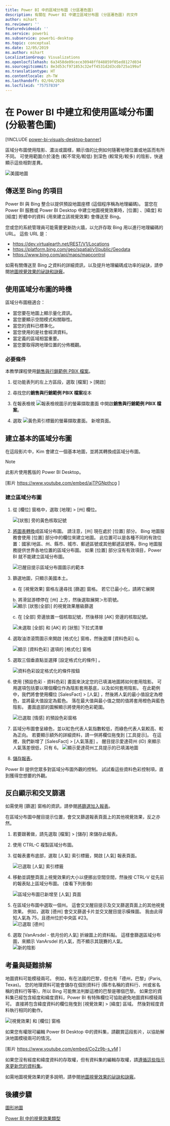 ```yaml
---
title: Power BI 中的區域分布圖 (分區著色圖)
description: 有關在 Power BI 中建立區域分布圖 (分區著色圖) 的文件
author: mihart
ms.reviewer: ''
featuredvideoid: ''
ms.service: powerbi
ms.subservice: powerbi-desktop
ms.topic: conceptual
ms.date: 12/05/2019
ms.author: mihart
LocalizationGroup: Visualizations
ms.openlocfilehash: 6a3458de09cece30948ff848859f05ed8127d034
ms.sourcegitcommit: 8e3d53cf971853c32eff4531d2d3cdb725a199af
ms.translationtype: HT
ms.contentlocale: zh-TW
ms.lasthandoff: 02/04/2020
ms.locfileid: "75757839"
---
```

# <a name="create-and-use-filled-maps-choropleth-maps-in-power-bi"></a>在 Power BI 中建立和使用區域分布圖 (分級著色圖)

[!INCLUDE [power-bi-visuals-desktop-banner](../includes/power-bi-visuals-desktop-banner.md)]

區域分布圖使用陰影、濃淡或圖樣，顯示值的比例如何隨著地理位置或地區而有所不同。  可使用範圍介於淺色 (較不常見/較低) 到深色 (較常見/較多) 的陰影，快速顯示這些相對差異。    

![美國地圖](media/power-bi-visualization-filled-maps-choropleths/large-map.png)

## <a name="what-is-sent-to-bing"></a>傳送至 Bing 的項目
Power BI 與 Bing 整合以提供預設地圖座標 (這個程序稱為地理編碼)。 當您在 Power BI 服務或 Power BI Desktop 中建立地圖視覺效果時，[位置]  、[緯度]  和 [經度]  貯體中的資料 (用來建立該視覺效果) 會傳送至 Bing。

您或您的系統管理員可能需要更新防火牆，以允許存取 Bing 用以進行地理編碼的 URL。  這些 URL 是：
- https://dev.virtualearth.net/REST/V1/Locations    
- https://platform.bing.com/geo/spatial/v1/public/Geodata    
- https://www.bing.com/api/maps/mapcontrol

如需有關傳送至 Bing 之資料的詳細資訊，以及提升地理編碼成功率的祕訣，請參閱[地圖視覺效果的祕訣和訣竅](power-bi-map-tips-and-tricks.md)。

## <a name="when-to-use-a-filled-map"></a>使用區域分布圖的時機
區域分布圖極適合：

* 當您要在地圖上顯示量化資訊。
* 當您要顯示空間模式和關聯性。
* 當您的資料已標準化。
* 當您使用的是社會經濟資料。
* 當定義的區域相當重要。
* 當您要取得跨地理位置的分佈概觀。

### <a name="prerequisites"></a>必要條件
本教學課程使用[銷售與行銷範例 PBIX 檔案](https://download.microsoft.com/download/9/7/6/9767913A-29DB-40CF-8944-9AC2BC940C53/Sales%20and%20Marketing%20Sample%20PBIX.pbix)。
1. 從功能表列的左上方區段，選取 [檔案]   >  [開啟] 
   
2. 尋找您的**銷售與行銷範例 PBIX 檔案**複本

1. 在報表檢視 ![報表檢視圖示的螢幕擷取畫面](media/power-bi-visualization-kpi/power-bi-report-view.png) 中開啟**銷售與行銷範例 PBIX 檔案**。

1. 選取 ![黃色索引標籤的螢幕擷取畫面。](media/power-bi-visualization-kpi/power-bi-yellow-tab.png) 新增頁面。


## <a name="create-a-basic-filled-map"></a>建立基本的區域分布圖
在這段影片中，Kim 會建立一個基本地圖，並將其轉換成區域分布圖。
   > [!NOTE]
   > 此影片使用舊版的 Power BI Desktop。
   > 
   > 

[影片 https://www.youtube.com/embed/ajTPGNpthcg ]

### <a name="create-a-filled-map"></a>建立區域分布圖
1. 從 [欄位] 窗格中，選取 [地理]  \> [州]  欄位。    

   ![[狀態] 旁的黃色核取記號](media/power-bi-visualization-filled-maps-choropleths/power-bi-state.png)
2. [將圖表轉換](power-bi-report-change-visualization-type.md)成區域分布圖。 請注意，[州]  現在處於 [位置]  部分。 Bing 地圖服務會使用 [位置]  部分中的欄位來建立地圖。  此位置可以是各種不同的有效位置：國家/地區、州、縣市、城市、郵遞區號或其他郵遞區號等。Bing 地圖服務提供世界各地位置的區域分布圖。 如果 [位置] 部分沒有有效項目，Power BI 就不能建立區域分布圖。  

   ![已醒目提示區域分布圖圖示的範本](media/power-bi-visualization-filled-maps-choropleths/img003.png)
3. 篩選地圖，只顯示美國本土。

   a.  在 [視覺效果] 窗格左邊尋找 [篩選]  窗格。 若它已最小化，請將它展開

   b.  將滑鼠游標停在 [州]  上方，然後選取展開＞形箭號。  
   ![顯示 [狀態(全部)] 的視覺效果層級篩選](media/power-bi-visualization-filled-maps-choropleths/img004.png)

   c.  在 [全部]  旁邊放置一個核取記號，然後移除 [AK]  旁邊的核取記號。

   ![未選取 [全部] 和 [AK] 的 [狀態] 下拉式清單](media/power-bi-visualization-filled-maps-choropleths/img005.png)
4. 選取油漆滾筒圖示來開啟 [格式化] 窗格，然後選擇 [資料色彩]  q。

    ![顯示 [資料色彩] 選項的 [格式化] 窗格](media/power-bi-visualization-filled-maps-choropleths/power-bi-colors-data.png)

5. 選取三個垂直點並選擇 [設定格式化的條件]  。

    ![資料色彩設定格式化的條件按鈕](media/power-bi-visualization-filled-maps-choropleths/power-bi-conditional.png)

6. 使用 [預設色彩 - 資料色彩]  畫面來決定您的已填滿地圖將如何套用陰影。 可用選項包括要以哪個欄位作為陰影套用基底，以及如何套用陰影。 在此範例中，我們將會使用欄位 [SalesFact]   > [人氣]  ，然後將人氣的最小值設定為橙色，並將最大值設定為藍色。 落在最大值與最小值之間的值將套用橙色與藍色陰影。 畫面底部的圖解顯示將使用的色彩範圍。 

    ![已選取 [情感] 的預設色彩窗格](media/power-bi-visualization-filled-maps-choropleths/power-bi-sentiment-field.png)

7. 區域分布圖會呈綠色，並以紅色代表人氣指數較低，而綠色代表人氣較高、較為正向。  若要顯示額外的詳細資料，請一併將欄位拖曳到 [工具提示]。  在這裡，我們新增了 [SalesFact]   > [人氣落差]  。 醒目提示愛達荷州 (ID) 來顯示人氣落差很低，只有 6。
   ![顯示愛達荷州工具提示的已填滿地圖](media/power-bi-visualization-filled-maps-choropleths/power-bi-idaho-filled-map.png)

10. [儲存報表](../service-report-save.md)。

Power BI 提供您眾多對區域分布圖外觀的控制。 試試看這些資料色彩控制項，直到獲得您想要的外觀。 

## <a name="highlighting-and-cross-filtering"></a>反白顯示和交叉篩選
如需使用 [篩選] 窗格的資訊，請參閱[將篩選加入報表](../power-bi-report-add-filter.md)。

在區域分布圖中醒目提示位置，會交叉篩選報表頁面上的其他視覺效果，反之亦然。

1. 若要跟著做，請先選取 [檔案] > [儲存]  來儲存此報表。 

2. 使用 CTRL-C 複製區域分布圖。

3. 從報表畫布底部，選取 [人氣]  索引標籤，開啟 [人氣] 報表頁面。

    ![已選取 [人氣] 索引標籤](media/power-bi-visualization-filled-maps-choropleths/power-bi-sentiment-tab.png)

4. 移動並調整頁面上視覺效果的大小以便挪出空間空間，然後按 CTRL-V 從先前的報表貼上區域分布圖。 (查看下列影像)

   ![區域分布圖已新增至 [人氣] 頁面](media/power-bi-visualization-filled-maps-choropleths/power-bi-map.png)

5. 在區域分布圖中選取一個州。  這會交叉醒目提示及交叉篩選頁面上的其他視覺效果。 例如，選取 [德州]  會交叉篩選卡片並交叉醒目提示橫條圖。 我由此得知人氣為 75，且德州位於中央區 #23。   
   ![已選取 [德州]](media/power-bi-visualization-filled-maps-choropleths/power-bi-filter.png)
2. 選取 [VanArsdel - 依月份的人氣] 折線圖上的資料點。 這樣會篩選區域分布圖，來顯示 VanArsdel 的人氣，而不顯示其競賽的人氣。  
   ![新的陰影](media/power-bi-visualization-filled-maps-choropleths/power-bi-vanarsdel.png)

## <a name="considerations-and-troubleshooting"></a>考量與疑難排解
地圖資料可能模稜兩可。  例如，有在法國的巴黎，但也有「德州，巴黎」(Paris, Texas)。 您的地理資料可能會儲存在個別資料行 (縣市名稱的資料行、州或省名稱的資料行等等)，所以 Bing 可能無法判斷這裡的巴黎是哪個巴黎。 如果您的資料集已經包含經度和緯度資料，Power BI 有特殊欄位可協助避免地圖資料模稜兩可。 直接將包含緯度資料的欄位拖曳到 [視覺效果] \> [緯度] 區域。  然後對經度資料執行相同的動作。    

![[視覺效果] 和 [欄位] 窗格](media/power-bi-visualization-filled-maps-choropleths/pbi-latitude.png)

如果您有權限可編輯 Power BI Desktop 中的資料集，請觀賞這段影片，以協助解決地圖模稜兩可的情況。

[影片 https://www.youtube.com/embed/Co2z9b-s_yM ]

如果您沒有經度和緯度資料的存取權，但有資料集的編輯存取權，請[遵循這些指示來更新您的資料集](https://support.office.com/article/Maps-in-Power-View-8A9B2AF3-A055-4131-A327-85CC835271F7)。

如需地圖視覺效果的更多說明，請參閱[地圖視覺效果的祕訣和訣竅](../power-bi-map-tips-and-tricks.md)。

## <a name="next-steps"></a>後續步驟

[圖形地圖](desktop-shape-map.md)

[Power BI 中的視覺效果類型](power-bi-visualization-types-for-reports-and-q-and-a.md)
